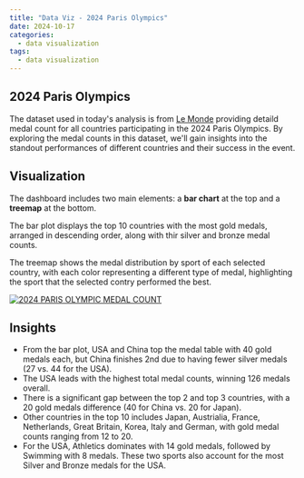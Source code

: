 ```yaml
---
title: "Data Viz - 2024 Paris Olympics"
date: 2024-10-17
categories:
  - data visualization
tags:
  - data visualization
---
```


## 2024 Paris Olympics
The dataset used in today's analysis is from [Le Monde][Dataset] providing detaild medal count for all countries participating in the 2024 Paris Olympics. By exploring the medal counts in this dataset, we'll gain insights into the standout performances of different countries and their success in the event.

## Visualization

The dashboard includes two main elements: a **bar chart** at the top and a **treemap** at the bottom.  

The bar plot displays the top 10 countries with the most gold medals, arranged in descending order, along with thir silver and bronze medal counts.  

The treemap shows the medal distribution by sport of each selected country, with each color representing a different type of medal, highlighting the sport that the selected contry performed the best.

<div class='tableauPlaceholder' id='viz1729032550931' style='position: relative'>
  <noscript>
    <a href='#'>
      <img alt='2024 PARIS OLYMPIC MEDAL COUNT ' src='https:&#47;&#47;public.tableau.com&#47;static&#47;images&#47;Pa&#47;Paris2024Olympics_17289659728960&#47;Dashboard1&#47;1_rss.png' style='border: none' />
    </a>
  </noscript>
  <object class='tableauViz'  style='display:none;'>
    <param name='host_url' value='https%3A%2F%2Fpublic.tableau.com%2F' /> 
    <param name='embed_code_version' value='3' /> 
    <param name='site_root' value='' />
    <param name='name' value='Paris2024Olympics_17289659728960&#47;Dashboard1' />
    <param name='tabs' value='no' />
    <param name='toolbar' value='yes' />
    <param name='static_image' value='https:&#47;&#47;public.tableau.com&#47;static&#47;images&#47;Pa&#47;Paris2024Olympics_17289659728960&#47;Dashboard1&#47;1.png' /> 
    <param name='animate_transition' value='yes' />
    <param name='display_static_image' value='yes' />
    <param name='display_spinner' value='yes' />
    <param name='display_overlay' value='yes' />
    <param name='display_count' value='yes' />
    <param name='language' value='en-US' />
  </object>
</div>                
<script type='text/javascript'>                    
  var divElement = document.getElementById('viz1729032550931');                    
  var vizElement = divElement.getElementsByTagName('object')[0];                    
  if ( divElement.offsetWidth > 800 ) { vizElement.style.width='1000px';vizElement.style.height='827px';} 
  else if ( divElement.offsetWidth > 500 ) { vizElement.style.width='1000px';vizElement.style.height='827px';} else { vizElement.style.width='100%';vizElement.style.height='1477px';}                     
  var scriptElement = document.createElement('script');                    
  scriptElement.src = 'https://public.tableau.com/javascripts/api/viz_v1.js';                    
  vizElement.parentNode.insertBefore(scriptElement, vizElement);                
</script>

## Insights

- From the bar plot, USA and China top the medal table with 40 gold medals each, but China finishes 2nd due to having fewer silver medals (27 vs. 44 for the USA).
- The USA leads with the highest total medal counts, winning 126 medals overall.
- There is a significant gap between the top 2 and top 3 countries, with a 20 gold medals difference (40 for China vs. 20 for Japan).
- Other countries in the top 10 includes Japan, Austrialia, France, Netherlands, Great Britain, Korea, Italy and German, with gold medal counts ranging from 12 to 20.
- For the USA, Athletics dominates with 14 gold medals, followed by Swimming with 8 medals. These two sports also account for the most Silver and Bronze medals for the USA.

[Dataset]: https://www.lemonde.fr/en/les-decodeurs/article/2024/08/07/paris-2024-olympics-how-the-medal-table-has-evolved-since-the-start-of-the-games_6711001_8.html
